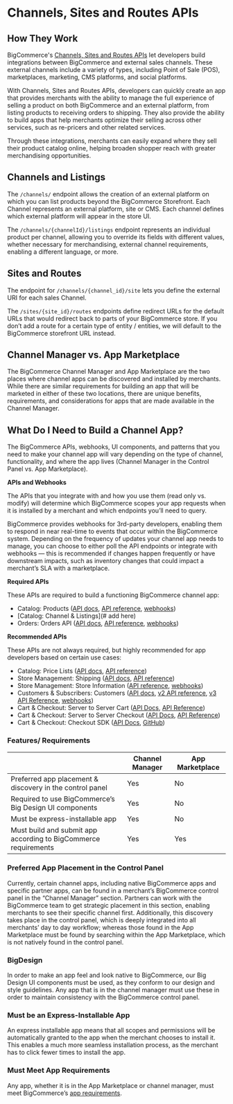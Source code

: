# Channels, Sites and Routes APIs



<a id="channels-sites-routes-how"></a>

## How They Work

BigCommerce's [Channels, Sites and Routes APIs](#) let developers build integrations between BigCommerce and external sales channels. These external channels include a variety of types, including Point of Sale (POS), marketplaces, marketing, CMS platforms, and social platforms.

With Channels, Sites and Routes APIs, developers can quickly create an app that provides merchants with the ability to manage the full experience of selling a product on both BigCommerce and an external platform, from listing products to receiving orders to shipping. They also provide the ability to build apps that help merchants optimize their selling across other services, such as re-pricers and other related services.

Through these integrations, merchants can easily expand where they sell their product catalog online, helping broaden shopper reach with greater merchandising opportunities.

<a id="channels-listings"></a>

## Channels and Listings

The `/channels/` endpoint allows the creation of an external platform on which you can list products beyond the BigCommerce Storefront. Each Channel represents an external platform, site or CMS. Each channel defines which external platform will appear in the store UI.

The `/channels/{channelId}/listings` endpoint represents an individual product per channel, allowing you to override its fields with different values, whether necessary for merchandising, external channel requirements, enabling a different language, or more.

<a id="sites-routes"></a>

## Sites and Routes

The endpoint for `/channels/{channel_id}/site` lets you define the external URI for each sales Channel.

The `/sites/{site_id}/routes` endpoints define redirect URLs for the default URLs that would redirect back to parts of your BigCommerce store. If you don’t add a route for a certain type of entity / entities, we will default to the BigCommerce storefront URL instead.

<a id="channel-manager-vs-app-marketplace"></a>

## Channel Manager vs. App Marketplace

The BigCommerce Channel Manager and App Marketplace are the two places where channel apps can be discovered and installed by merchants. While there are similar requirements for building an app that will be marketed in either of these two locations, there are unique benefits, requirements, and considerations for apps that are made available in the Channel Manager. 

<a id="channels-sites-routes-app"></a>

## What Do I Need to Build a Channel App?

The BigCommerce APIs, webhooks, UI components, and patterns that you need to make your channel app will vary depending on the type of channel, functionality, and where the app lives (Channel Manager in the Control Panel vs. App Marketplace). 

**APIs and Webhooks**

The APIs that you integrate with and how you use them (read only vs. modify) will determine which BigCommerce scopes your app requests when it is installed by a merchant and which endpoints you’ll need to query. 

BigCommerce provides webhooks for 3rd-party developers, enabling them to respond in near real-time to events that occur within the BigCommerce system. Depending on the frequency of updates your channel app needs to manage, you can choose to either poll the API endpoints or integrate with webhooks — this is recommended if changes happen frequently or have downstream impacts, such as inventory changes that could impact a merchant’s SLA with a marketplace. 

**Required APIs**

These APIs are required to build a functioning BigCommerce channel app:
* Catalog: Products ([API docs](/api-docs/store-management/catalog/catalog-overview), [API reference](/api-reference/catalog/catalog-api), [webhooks](/api-docs/store-management/webhooks/webhook-events#products))
* [Catalog: Channel & Listings](# add here)
* Orders: Orders API ([API docs](/api-docs/orders/orders-api-overview), [API reference](/api-reference/orders/orders-api), [webhooks](/api-docs/store-management/webhooks/webhook-events#orders))

**Recommended APIs**

These APIs are not always required, but highly recommended for app developers based on certain use cases:
* Catalog: Price Lists ([API docs](/api-docs/catalog/price-list-overview), [API reference](/api-reference/catalog/pricelists-api))
* Store Management: Shipping ([API docs](/api-docs/store-management/shipping/shipping-overview), [API reference](/api-reference/store-management/shipping-api)) 
* Store Management: Store Information ([API reference](/api-docs/store-management/webhooks/webhook-events#customer), [webhooks](/api-docs/store-management/webhooks/webhook-events#store))
* Customers & Subscribers: Customers ([API docs](/api-docs/customers/customers-subscribers-overview), [v2 API reference](/api-reference/customer-subscribers/customers-api), [v3 API Reference](/api-reference/customer-subscribers/v3-customers-api), [webhooks](/api-docs/store-management/webhooks/webhook-events#customer))
* Cart & Checkout: Server to Server Cart ([API Docs](/api-docs/cart-and-checkout/cart-and-checkout-overview), [API Reference](/api-reference/cart-checkout/server-server-cart-api))
* Cart & Checkout: Server to Server Checkout ([API Docs](/api-docs/cart-and-checkout/cart-and-checkout-overview), [API Reference](/api-reference/cart-checkout/server-server-checkout-api))
* Cart & Checkout: Checkout SDK ([API Docs](/api-docs/cart-and-checkout/checkout-sdk), [GitHub](https://github.com/bigcommerce/checkout-sdk-js))

### Features/ Requirements

|  | Channel Manager | App Marketplace |
|-|-|-|
| Preferred app placement & discovery in the control panel | Yes | No |
| Required to use BigCommerce’s Big Design  UI components | Yes | No|
| Must be express-installable app | Yes | No |
| Must build and submit app according to BigCommerce requirements | Yes | Yes |

### Preferred App Placement in the Control Panel

Currently, certain channel apps, including native BigCommerce apps and specific partner apps, can be found in a merchant’s BigCommerce control panel in the “Channel Manager” section. Partners can work with the BigCommerce team to get strategic placement in this section, enabling merchants to see their specific channel first. Additionally, this discovery takes place in the control panel, which is deeply integrated into all merchants’ day to day workflow; whereas those found in the App Marketplace must be found by searching within the App Marketplace, which is not natively found in the control panel.

### BigDesign

In order to make an app feel and look native to BigCommerce, our Big Design UI components must be used, as they conform to our design and style guidelines. Any app that is in the channel manager must use these in order to maintain consistency with the BigCommerce control panel.

### Must be an Express-Installable App

An express installable app means that all scopes and permissions will be automatically granted to the app when the merchant chooses to install it. This enables a much more seamless installation process, as the merchant has to click fewer times to install the app.

### Must Meet App Requirements

Any app, whether it is in the App Marketplace or channel manager, must meet BigCommerce’s [app requirements](/api-docs/partner/app-store-approval-requirements).
